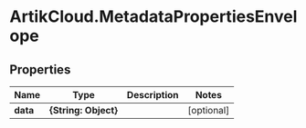# ArtikCloud.MetadataPropertiesEnvelope

## Properties
Name | Type | Description | Notes
------------ | ------------- | ------------- | -------------
**data** | **{String: Object}** |  | [optional] 


